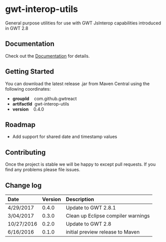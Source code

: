 # gwt-interop-utils
General purpose utilities for use with GWT JsInterop capabilities introduced in GWT 2.8

## Documentation

Check out the [Documentation](https://github.com/GWTReact/gwt-interop-utils/blob/master/DOCUMENTATION.md) for details.

## Getting Started

You can download the latest release .jar from Maven Central using the following coordinates:

* **groupId**&nbsp;&nbsp;&nbsp; com.github.gwtreact
* **artifactId**&nbsp;&nbsp;gwt-interop-utils
* **version**&nbsp;&nbsp;&nbsp;  0.4.0

## Roadmap

* Add support for shared date and timestamp values

## Contributing

Once the project is stable we will be happy to except pull requests. If you find any problems please file issues.

## Change log

| Date | Version | Description |
| :---     | :---  | :---  |
| 4/29/2017 | 0.4.0 | Update to GWT 2.8.1   |
| 3/04/2017 | 0.3.0 | Clean up Eclipse compiler warnings   |
| 10/27/2016 | 0.2.0 | Update to GWT 2.8   |
| 6/16/2016 | 0.1.0 | initial preview release to Maven   |
